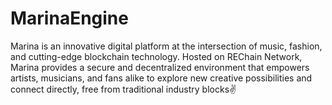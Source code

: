 # MarinaEngine
Marina is an innovative digital platform at the intersection of music, fashion, and cutting-edge blockchain technology. Hosted on REChain Network, Marina provides a secure and decentralized environment that empowers artists, musicians, and fans alike to explore new creative possibilities and connect directly, free from traditional industry blocks✌️
